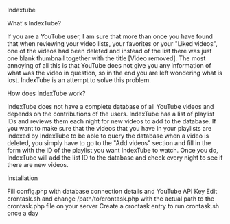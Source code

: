 Indextube

What's IndexTube?

If you are a YouTube user, I am sure that more than once you have found that when reviewing your video lists, your favorites or your "Liked videos", one of the videos had been deleted and instead of the list there was just one blank thumbnail together with the title [Video removed]. The most annoying of all this is that YouTube does not give you any information of what was the video in question, so in the end you are left wondering what is lost. IndexTube is an attempt to solve this problem.

How does IndexTube work?

IndexTube does not have a complete database of all YouTube videos and depends on the contributions of the users. IndexTube has a list of playlist IDs and reviews them each night for new videos to add to the database. If you want to make sure that the videos that you have in your playlists are indexed by IndexTube to be able to query the database when a video is deleted, you simply have to go to the "Add videos" section and fill in the form with the ID of the playlist you want IndexTube to watch. Once you do, IndexTube will add the list ID to the database and check every night to see if there are new videos.

Installation

Fill config.php with database connection details and YouTube API Key
Edit crontask.sh and change /path/to/crontask.php with the actual path to the crontask.php file on your server
Create a crontask entry to run crontask.sh once a day
